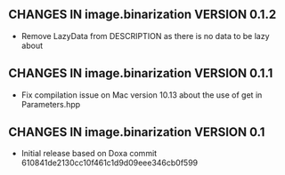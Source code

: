 ## CHANGES IN image.binarization VERSION 0.1.2

- Remove LazyData from DESCRIPTION as there is no data to be lazy about

## CHANGES IN image.binarization VERSION 0.1.1

- Fix compilation issue on Mac version 10.13 about the use of get in Parameters.hpp

## CHANGES IN image.binarization VERSION 0.1

- Initial release based on Doxa commit 610841de2130cc10f461c1d9d09eee346cb0f599
